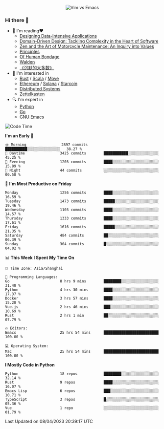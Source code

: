 <p align="center">
    <img src="https://gist.githubusercontent.com/coldnight/e696baffb094e71c96cb302118878eae/raw/40ea5053a6f66cc65f90f437e4173497da225958/banner.gif" alt="Vim vs Emacs" />
</p>

### Hi there 👋

- 📖 I'm reading❤️
    + [Designing Data-Intensive Applications](https://www.oreilly.com/library/view/designing-data-intensive-applications/9781491903063/)
    + [Domain-Driven Design: Tackling Complexity in the Heart of Software](https://www.dddcommunity.org/book/evans_2003/)
    + [Zen and the Art of Motorcycle Maintenance: An Inquiry into Values](https://en.wikipedia.org/wiki/Zen_and_the_Art_of_Motorcycle_Maintenance)
    + [Principles](https://www.principles.com/)
    + [Of Human Bondage](https://en.wikipedia.org/wiki/Of_Human_Bondage)
    + [Walden](https://en.wikipedia.org/wiki/Walden)
    + [《沉默的大多数》](https://en.wikipedia.org/wiki/Silent_majority)
- 🌱 I'm interested in
    + [Rust](https://www.rust-lang.org/) / [Scala](https://www.scala-lang.org/) / [Move](https://github.com/move-language/move/)
    + [Ethereum](https://ethereum.org/en/) / [Solana](https://solana.com/) / [Starcoin](https://github.com/starcoinorg/starcoin)
	+ [Distributed Systems](https://www.linuxzen.com/notes/topics/20200320174417_%E5%88%86%E5%B8%83%E5%BC%8F/)
	+ [Zettelkasten](https://www.linuxzen.com/notes/notes/20220120080920-slip_box/)
- 🔍 I'm expert in
    + [Python](https://www.python.org/)
    + [Go](https://go.dev/)
    + [GNU Emacs](https://www.gnu.org/software/emacs/)

<!--START_SECTION:waka-->
![Code Time](http://img.shields.io/badge/Code%20Time-2%2C037%20hrs%2047%20mins-blue)

**I'm an Early 🐤** 

```text
🌞 Morning                2897 commits        ██████████░░░░░░░░░░░░░░░   38.27 % 
🌆 Daytime                3425 commits        ███████████░░░░░░░░░░░░░░   45.25 % 
🌃 Evening                1203 commits        ████░░░░░░░░░░░░░░░░░░░░░   15.89 % 
🌙 Night                  44 commits          ░░░░░░░░░░░░░░░░░░░░░░░░░   00.58 % 
```
📅 **I'm Most Productive on Friday** 

```text
Monday                   1256 commits        ████░░░░░░░░░░░░░░░░░░░░░   16.59 % 
Tuesday                  1473 commits        █████░░░░░░░░░░░░░░░░░░░░   19.46 % 
Wednesday                1103 commits        ████░░░░░░░░░░░░░░░░░░░░░   14.57 % 
Thursday                 1333 commits        ████░░░░░░░░░░░░░░░░░░░░░   17.61 % 
Friday                   1616 commits        █████░░░░░░░░░░░░░░░░░░░░   21.35 % 
Saturday                 484 commits         ██░░░░░░░░░░░░░░░░░░░░░░░   06.39 % 
Sunday                   304 commits         █░░░░░░░░░░░░░░░░░░░░░░░░   04.02 % 
```


📊 **This Week I Spent My Time On** 

```text
🕑︎ Time Zone: Asia/Shanghai

💬 Programming Languages: 
Go                       8 hrs 9 mins        ████████░░░░░░░░░░░░░░░░░   31.48 % 
Python                   4 hrs 30 mins       ████░░░░░░░░░░░░░░░░░░░░░   17.37 % 
Docker                   3 hrs 57 mins       ████░░░░░░░░░░░░░░░░░░░░░   15.28 % 
Vue.js                   2 hrs 46 mins       ███░░░░░░░░░░░░░░░░░░░░░░   10.69 % 
Rust                     2 hrs 1 min         ██░░░░░░░░░░░░░░░░░░░░░░░   07.79 % 

🔥 Editors: 
Emacs                    25 hrs 54 mins      █████████████████████████   100.00 % 

💻 Operating System: 
Mac                      25 hrs 54 mins      █████████████████████████   100.00 % 
```

**I Mostly Code in Python** 

```text
Python                   18 repos            ████████░░░░░░░░░░░░░░░░░   32.14 % 
Rust                     9 repos             ████░░░░░░░░░░░░░░░░░░░░░   16.07 % 
Emacs Lisp               6 repos             ███░░░░░░░░░░░░░░░░░░░░░░   10.71 % 
TypeScript               3 repos             █░░░░░░░░░░░░░░░░░░░░░░░░   05.36 % 
Vue                      1 repo              ░░░░░░░░░░░░░░░░░░░░░░░░░   01.79 % 
```




 Last Updated on 08/04/2023 20:39:17 UTC
<!--END_SECTION:waka-->
